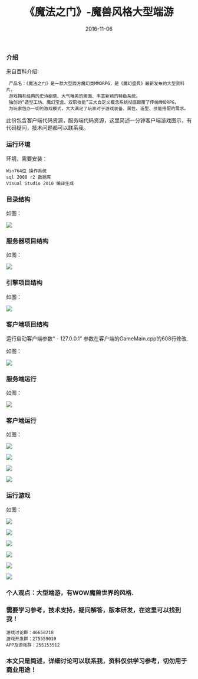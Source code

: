 ﻿---
layout: post
title:  《魔法之门》-魔兽风格大型端游
date: 2016-11-06
tags: Win工程 端游
---


### 介绍


来自百科介绍:

	 产品名：《魔法之门》是一款大型西方魔幻类MMORPG，是《魔幻盛典》最新发布的大型资料片。
	 游戏拥有经典的史诗剧情、大气唯美的画面、丰富新颖的特色系统。
	 独创的“造型工坊、魔幻宝盒、双职技能”三大自定义概念系统彻底颠覆了传统MMORPG，
	 为玩家包办一切的游戏模式，大大满足了玩家对于游戏装备、属性、造型、技能搭配的需求。


此份包含客户端代码资源，服务端代码资源，这里简述一分钟客户端游戏图示，有代码疑问，技术问题都可以联系我。


### 运行环境

环境，需要安装：

``` 
Win764位 操作系统
sql 2008 r2 数据库
Visual Studio 2010 编译生成
``` 

### 目录结构

如图：

![](/images/posts/xor/xor-1.jpg)

### 服务器项目结构

如图：

![](/images/posts/xor/xor-2.jpg)

### 引擎项目结构

如图：

![](/images/posts/xor/xor-3.jpg)

### 客户端项目结构

运行启动客户端参数“ - 127.0.0.1”
参数在客户端的GameMain.cpp的608行修改.

如图：

![](/images/posts/xor/xor-4.jpg)

### 服务端运行

如图：

![](/images/posts/xor/xor-5.jpg)

### 客户端运行

如图：

![](/images/posts/xor/xor-6.jpg)


![](/images/posts/xor/xor-7.jpg)

![](/images/posts/xor/xor-8.jpg)

![](/images/posts/xor/xor-9.jpg)

### 运行游戏

如图：

![](/images/posts/xor/xor-10.jpg)

![](/images/posts/xor/xor-11.jpg)

![](/images/posts/xor/xor-12.jpg)

![](/images/posts/xor/xor-13.jpg)

![](/images/posts/xor/xor-14.jpg)

![](/images/posts/xor/xor-15.jpg)




### 个人观点：大型端游，有WOW魔兽世界的风格.

### 需要学习参考，技术支持，疑问解答，版本研发，在这里可以找到我！

``` 
游戏讨论群：46658218
游戏开发群：275559010
APP及游戏群：255153512
``` 

### 本文只是简述，详细讨论可以联系我，资料仅供学习参考，切勿用于商业用途！